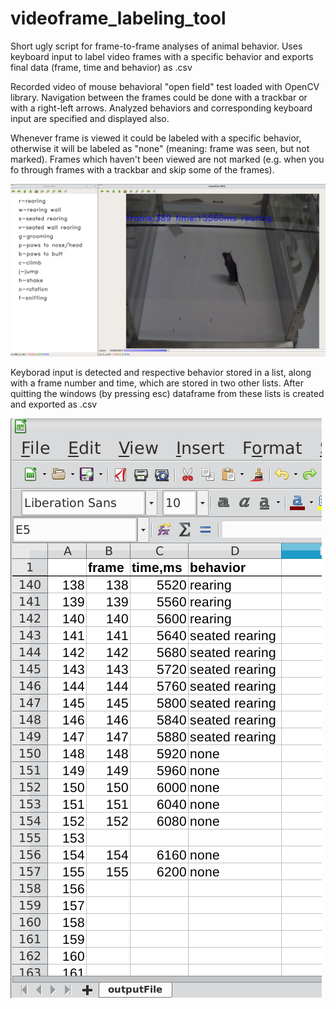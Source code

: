 # videoframe_labeling_tool
Short ugly script for frame-to-frame analyses of animal behavior. Uses keyboard input to label video frames with a specific behavior and exports final data (frame, time and behavior) as .csv

Recorded video of mouse behavioral "open field" test loaded with OpenCV library. Navigation between the frames could be done with a trackbar or with a right-left arrows. 
Analyzed behaviors and corresponding keyboard input are specified and displayed also.

Whenever frame is viewed it could be labeled with a specific behavior, otherwise it will be labeled as "none" (meaning: frame was seen, but not marked). Frames which haven't been viewed are not marked (e.g. when you fo through frames with a trackbar and skip some of the frames).  

![alt text](https://github.com/shamPJ/videoframe_labeling_tool/blob/master/screenshots/video.png)

Keyborad input is detected and respective behavior stored in a list, along with a frame number and time, which are stored in two other lists.
After quitting the windows (by pressing esc) dataframe from these lists is created and exported as .csv

![alt text](https://github.com/shamPJ/videoframe_labeling_tool/blob/master/screenshots/outputFile.png)

